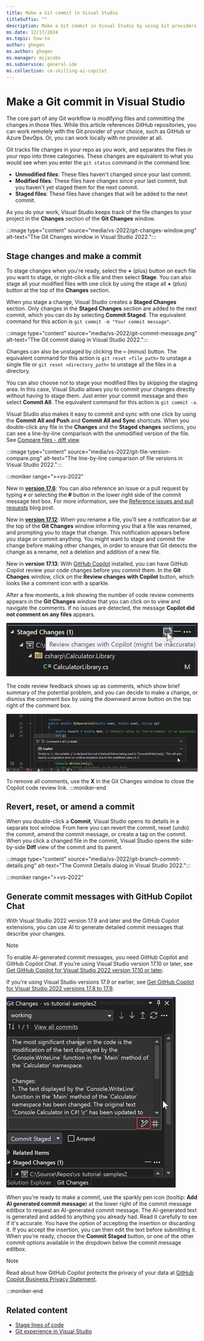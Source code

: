 ```yaml
---
title: Make a Git commit in Visual Studio
titleSuffix: ""
description: Make a Git commit in Visual Studio by using Git providers such as GitHub or Azure DevOps, or locally with no provider at all.
ms.date: 12/17/2024
ms.topic: how-to
author: ghogen
ms.author: ghogen
ms.manager: mijacobs
ms.subservice: general-ide
ms.collection: ce-skilling-ai-copilot
---
```

# Make a Git commit in Visual Studio

The core part of any Git workflow is modifying files and committing the changes in those files.  While this article references GitHub repositories, you can work remotely with the Git provider of your choice, such as GitHub or Azure DevOps. Or, you can work locally with no provider at all.

Git tracks file changes in your repo as you work, and separates the files in your repo into three categories. These changes are equivalent to what you would see when you enter the `git status` command in the command line:

- **Unmodified files**: These files haven't changed since your last commit.
- **Modified files**: These files have changes since your last commit, but you haven't yet staged them for the next commit.
- **Staged files**: These files have changes that will be added to the next commit.

As you do your work, Visual Studio keeps track of the file changes to your project in the **Changes** section of the **Git Changes** window.

:::image type="content" source="media/vs-2022/git-changes-window.png" alt-text="The Git Changes window in Visual Studio 2022.":::

## Stage changes and make a commit

To stage changes when you're ready, select the **+** (plus) button on each file you want to stage, or right-click a file and then select **Stage**. You can also stage all your modified files with one click by using the stage all **+** (plus) button at the top of the **Changes** section.

When you stage a change, Visual Studio creates a **Staged Changes** section. Only changes in the **Staged Changes** section are added to the next commit, which you can do by selecting **Commit Staged**. The equivalent command for this action is `git commit -m "Your commit message"`.

:::image type="content" source="media/vs-2022/git-commit-message.png" alt-text="The Git commit dialog in Visual Studio 2022.":::

Changes can also be unstaged by clicking the **–** (minus) button. The equivalent command for this action is `git reset <file_path>` to unstage a single file or `git reset <directory_path>` to unstage all the files in a directory.

You can also choose not to stage your modified files by skipping the staging area. In this case, Visual Studio allows you to commit your changes directly without having to stage them. Just enter your commit message and then select **Commit All**. The equivalent command for this action is `git commit -a`.

Visual Studio also makes it easy to commit and sync with one click by using the **Commit All and Push** and **Commit All and Sync** shortcuts. When you double-click any file in the **Changes** and the **Staged changes** sections, you can see a line-by-line comparison with the unmodified version of the file. See [Compare files - diff view](../ide/compare-with.md).

:::image type="content" source="media/vs-2022/git-file-version-compare.png" alt-text="The line-by-line comparison of file versions in Visual Studio 2022.":::

:::moniker range=">=vs-2022"

New in [**version 17.6**](/visualstudio/releases/2022/release-notes-v17.6): You can also reference an issue or a pull request by typing `#` or selecting the **#** button in the lower right side of the commit message text box. For more information, see the [Reference issues and pull requests](https://devblogs.microsoft.com/visualstudio/reference-github-issues-and-pull-requests-in-visual-studio/) blog post.

New in [**version 17.12**](/visualstudio/releases/2022/release-notes-v17.12): When you rename a file, you'll see a notification bar at the top of the **Git Changes** window informing you that a file was renamed, and prompting you to stage that change. This notification appears before you stage or commit anything. You might want to stage and commit the change before making other changes, in order to ensure that Git detects the change as a rename, not a deletion and addition of a new file.

New in **version 17.13**: With [GitHub Copilot](../ide/visual-studio-github-copilot-install-and-states.md) installed, you can have GitHub Copilot review your code changes before you commit them. In the **Git Changes** window, click on the **Review changes with Copilot** button, which looks like a comment icon with a sparkle.

After a few moments, a link showing the number of code review comments appears in the **Git Changes** window that you can click on to view and navigate the comments. If no issues are detected, the message **Copilot did not comment on any files** appears.

![Screenshot showing Git Changes window with Review changes button.](./media/vs-2022/git-code-review-changes-button.png)

The code review feedback shows up as comments, which show brief summary of the potential problem, and you can decide to make a change, or dismiss the comment box by using the downward arrow button on the top right of the comment box.

![Screenshot showing GitHub code review comment.](./media/vs-2022/git-code-review-comment.png)

To remove all comments, use the **X** in the Git Changes window to close the Copilot code review link.
:::moniker-end

## Revert, reset, or amend a commit

When you double-click a **Commit**, Visual Studio opens its details in a separate tool window. From here you can revert the commit, reset (undo) the commit, amend the commit message, or create a tag on the commit. When you click a changed file in the commit, Visual Studio opens the side-by-side **Diff** view of the commit and its parent.

:::image type="content" source="media/vs-2022/git-branch-commit-details.png" alt-text="The Commit Details dialog in Visual Studio 2022.":::

:::moniker range=">=vs-2022"
## Generate commit messages with GitHub Copilot Chat

With Visual Studio 2022 version 17.9 and later and the GitHub Copilot extensions, you can use AI to generate detailed commit messages that describe your changes.

> [!NOTE]
>To enable AI-generated commit messages, you need GitHub Copilot and GitHub Copilot Chat. If you're using Visual Studio version 17.10 or later, see [Get GitHub Copilot for Visual Studio 2022 version 17.10 or later](../ide/visual-studio-github-copilot-install-and-states.md#get-github-copilot-for-visual-studio-2022-version-1710-or-later).
>
>If you're using Visual Studio versions 17.9 or earlier, see [Get GitHub Copilot for Visual Studio 2022 versions 17.8 to 17.9](../ide/visual-studio-github-copilot-install-and-states.md#get-github-copilot-for-visual-studio-2022-versions-178-to-179).

![Screenshot showing AI-generated commit message.](./media/vs-2022/git-commit-message-ai.png)

When you're ready to make a commit, use the sparkly pen icon (tooltip: **Add AI generated commit message**) at the lower right of the commit message editbox to request an AI-generated commit message. The AI-generated text is generated and added to anything you already had. Read it carefully to see if it's accurate. You have the option of accepting the insertion or discarding it. If you accept the insertion, you can then edit the text before submitting it. When you're ready, choose the **Commit Staged** button, or one of the other commit options available in the dropdown below the commit message editbox.

> [!NOTE]
> Read about how GitHub Copilot protects the privacy of your data at [GitHub Copilot Business Privacy Statement](https://docs.github.com/site-policy/privacy-policies/github-copilot-business-privacy-statement).

:::moniker-end

## Related content

- [Stage lines of code](git-line-staging.md)
- [Git experience in Visual Studio](git-with-visual-studio.md)
